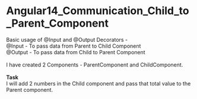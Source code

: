 # Angular14_Communication_Child_to_Parent_Component

Basic usage of @Input and @Output Decorators -
<br>
@Input - To pass data from Parent to Child Component
<br>
@Output - To pass data from Child to Parent Component
<br>
<br>
I have created 2 Components - ParentComponent and ChildComponent.
<br>
<br>
<b>Task</b>
<br>
I will add 2 numbers in the Child component and pass that total value to the Parent component.
